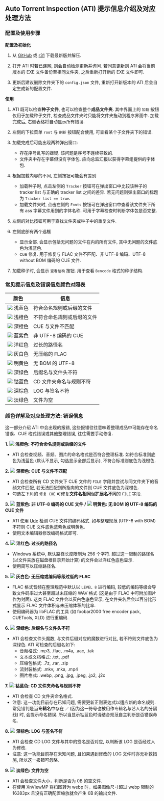## Auto Torrent Inspection (ATI) 提示信息介绍及对应处理方法

### 配置及使用步骤

**配置及初始化**
1. 从 [GitHub](https://github.com/vcb-s/auto-torrent-inspection/releases) 或 [r31](https://r31.3333.moe) 下载最新版并解压.

2. 打开 ATI 时若已连网, 则会自动检测更新并询问. 若同意更新则 ATI 会将当前版本的 EXE 文件备份至相同文件夹, 之后重新打开新的 EXE 文件即可.

3. 更新后建议删除文件夹下的 `config.json` 文件, 重新打开新版本的 ATI 后会自定生成新的配置文件.

**使用**
1. ATI 既可以检查**种子文件**, 也可以检查整个**成品文件夹**. 其中界面上的 `加载` 按钮仅用于加载种子文件, 检查成品文件夹时只能将文件夹拖动到程序界面中. 加载完成后, 右侧表格将自动显示所有错误.

2. 左侧的下拉菜单 `root` 与 `刷新` 按钮配合使用, 可查看某个子文件夹下的错误.

3. 加载完成后可能出现两种弹出窗口:
    - 存在序号乱写的嫌疑. 该问题是序号不连续导致的.
    - 文件夹中存在字幕但没有字体包. 应向总监汇报以获得字幕组提供的字体包.

4. 根据加载内容的不同, 左侧按钮可能会有差别
    - 加载种子时, 点击左侧的 `Tracker` 按钮可在弹出窗口中比较该种子的 tracker list 与正确的 tracker list 之间的差异. 若无问题则弹出窗口的标题为 `Tracker list == true`.
    - 加载文件夹时, 点击左侧的 `Fonts` 按钮可在弹出窗口中查看该文件夹下所有 ass 字幕文件用到的字体名称. 可用于字幕检查时判断字体包是否完整.

5. 左侧的对比按钮可用于查找文件夹或种子中的重复文件.

6. 左侧底部有两个选框
    - 显示全部. 会显示包括无问题的文件在内的所有文件, 其中无问题的文件底色为浅蓝色.
    - cue 修复. 用于修复与 FLAC 文件不匹配、非 UTF-8 编码、UTF-8 without BOM 编码的 CUE 文件.

7. 加载种子时, 会显示 `查看结构` 按钮. 用于查看 `Bencode` 格式的种子结构.

### 常见提示信息及错误信息颜色对照表

| 颜色                                                     | 信息                   |
| ------------------------------------------------------- | ----------------------|
| ![](https://placehold.it/15/92aaf3/000000?text=+) 浅蓝色 | 符合命名规则或后缀的文件  |
| ![](https://placehold.it/15/fb9966/000000?text=+) 浅橙色 | 不符合命名规则或后缀的文件 |
| ![](https://placehold.it/15/ff6538/000000?text=+) 深橙色 | CUE 与文件不匹配         |
| ![](https://placehold.it/15/51559b/000000?text=+) 蓝紫色 | 非 UTF-8 编码的 CUE     |
| ![](https://placehold.it/15/ff0a32/000000?text=+) 洋红色 | 过长的路径名             |
| ![](https://placehold.it/15/cfd8dc/000000?text=+) 灰白色 | 无压缩的 FLAC           |
| ![](https://placehold.it/15/fbbc05/000000?text=+) 明黄色 | 无 BOM 的 UTF-8        |
| ![](https://placehold.it/15/009933/000000?text=+) 深绿色 | 后缀名与文件头不符       |
| ![](https://placehold.it/15/0559ae/000000?text=+) 钴蓝色 | CD 文件夹命名与规则不符   |
| ![](https://placehold.it/15/8b4513/000000?text=+) 深棕色 | LOG 与签名不符          |
| ![](https://placehold.it/15/cad7ce/000000?text=+) 淡绿色 | 文件为空                |

### 颜色详解及对应处理方法: 错误信息

这一部分介绍 ATI 中会出现的报错, 这些报错往往意味着整理成品中可能存在命名错误、CUE 格式错误或其他整理错误, 往往需要手动修复.

**1. ![](https://placehold.it/10/fb9966/000000?text=+) 浅橙色: 不符合命名规则或后缀的文件**
- ATI 会检查视频、音频、图片的命名格式是否符合整理标准. 如符合标准则底色为浅蓝色 (默认不显示, 勾选显示全部后显示), 不符合标准则底色为浅橙色.

**2. ![](https://placehold.it/10/ff6538/000000?text=+) 深橙色: CUE 与文件不匹配**
- ATI 会检查所有 CD 文件夹下 CUE 文件的 `FILE` 字段并尝试与同文件夹下的音频文件匹配, 若无法匹配到所指向的文件则 CUE 文件底色为深橙色.
- 勾选左下角的 `修复 CUE` 可修复**文件名相同**但**扩展名不同**的 `FILE` 字段.

**3. ![](https://placehold.it/10/51559b/000000?text=+) 蓝紫色: 非 UTF-8 编码的 CUE 文件 / ![](https://placehold.it/10/fbbc05/000000?text=+) 明黄色: 无 BOM 的 UTF-8 编码的 CUE 文件**
- ATI 使用 [Ude](https://github.com/errepi/ude) 检测 CUE 文件的编码格式. 如与整理规范 (UTF-8 with BOM) 不符则 CUE 文件底色蓝紫色或明黄色.
- 使用文本编辑器修改编码格式即可.

**4. ![](https://placehold.it/10/ff0a32/000000?text=+) 洋红色: 过长的路径名**
- Windows 系统中, 默认路径长度限制为 256 个字符. 超过这一限制的路径名 (以文件夹放在磁盘根目录开始计算) 的文件会以洋红色底色显示.
- 使用简写以压缩路径名.

**5. ![](https://placehold.it/10/cfd8dc/000000?text=+) 灰白色: 无压缩或编码等级过低的 FLAC**
- FLAC 格式音频在整理规范中默认以 `LEVEL 8` 进行编码, 较低的编码等级会导致文件码率过大甚至超过未压缩的 WAV 格式 (这是由于 FLAC 中可附加图片作为封面). 这类 FLAC 文件会以灰白色底色显示, 在文件夹名后会以百分比形式显示 FLAC 文件体积与未压缩体积的比率.
- 使用编码器为 libFLAC 的工具 (如 foobar2000 free encoder pack, CUETools, XLD) 进行重编码.

**6. ![](https://placehold.it/10/009933/000000?text=+) 深绿色: 后缀名与文件头不符**
- ATI 会检查文件头魔数, 与文件后缀对应的魔数进行对比, 若不符则文件底色为深绿色. ATI 可检查的后缀名如下:
    - 音频格式: .mp3, .flac, .m4a, .aac, .tak
    - 文本或文档格式: .txt, .pdf
    - 压缩包格式: .7z, .rar, .zip
    - 流封装格式: .mkv, .mka, .mp4
    - 图片格式: .webp, .png, .jpg, .jpeg, .jp2, .j2c

**7. ![](https://placehold.it/10/0559ae/000000?text=+) 钴蓝色: CD 文件夹命名与规则不符**
- ATI 会检查 CD 文件夹命名格式. 
- 注意: 这一功能目前存在已知问题, 需要更新正则表达式以适应新的命名规则. 常见错判是当**专辑名**中存在 `／` (因为这一符号也被用作专辑名与艺人名的分隔线) 时, 会提示命名错误. 所以当显示钴蓝色时请结合规范自主判断是否错误命名.

**8. ![](https://placehold.it/10/8b4513/000000?text=+) 深棕色: LOG 与签名不符**
- ATI 会检查 CD LOG 文件与其中的签名是否对应, 以判断该 LOG 是否经过人为修改.
- 注意: 这一功能目前存在未知问题, 且如果遇到修改的 LOG 文件时亦无补救措施, 所以这一报错可忽略.

**9. ![](https://placehold.it/10/cad7ce/000000?text=+) 淡绿色: 文件为空**
- ATI 会检查文件大小，判断是否为 0B 的空文件.
- 在使用 XnViewMP 将扫图转为 webp 时，如果图像尺寸超过 webp 限制的 16383px 且没有正确配置缩放就会产生 0B 的输出文件.
